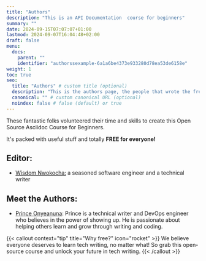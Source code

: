 ```yaml
---
title: "Authors"
description: "This is an API Documentation  course for beginners"
summary: ""
date: 2024-09-15T07:07:07+01:00
lastmod: 2024-09-07T16:04:48+02:00
draft: false
menu:
  docs:
    parent: ""
    identifier: "authorssexample-6a1a6be4373e933280d78ea53de6158e"
weight: 1
toc: true
seo:
  title: "Authors" # custom title (optional)
  description: "This is the authors page, the people that wrote the free introduction to API Documentation course" # custom description (recommended)
  canonical: "" # custom canonical URL (optional)
  noindex: false # false (default) or true
---
```


<script async src="https://pagead2.googlesyndication.com/pagead/js/adsbygoogle.js?client=ca-pub-5378239849378753"
     crossorigin="anonymous"></script>

<ins class="adsbygoogle"
     style="display:block; text-align:center;"
     data-ad-layout="in-article"
     data-ad-format="fluid"
     data-ad-client="ca-pub-5378239849378753"
     data-ad-slot="8846640451"></ins>

<script>
     (adsbygoogle = window.adsbygoogle || []).push({});
</script>

These fantastic folks volunteered their time and skills to create this Open Source Asciidoc Course for Beginners.

It's packed with useful stuff and totally **FREE for everyone!**

## Editor:

- [Wisdom Nwokocha:](https://www.linkedin.com/in/joklinztech) a seasoned software engineer and a technical writer

## Meet the Authors:

- [Prince Onyeanuna](https://www.linkedin.com/in/prince-onyeanuna-607352246/): Prince is a technical writer and DevOps engineer who believes in the power of showing up. He is passionate about helping others learn and grow through writing and coding.


{{< callout context="tip" title="Why free?" icon="rocket" >}}
We believe everyone deserves to learn tech writing, no matter what! So grab this open-source course and unlock your future in tech writing.
{{< /callout >}}

